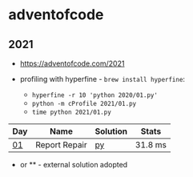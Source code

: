 # adventofcode

## 2021

* https://adventofcode.com/2021

* profiling with hyperfine - `brew install hyperfine`:
  * ```hyperfine -r 10 'python 2020/01.py'```
  * ```python -m cProfile 2021/01.py```
  * ```time python 2021/01.py```

|Day|Name|Solution|Stats|
|---|---|---|---|
|[01](https://adventofcode.com/2021/day/1)|Report Repair|[py](2021/01.py)|31.8 ms|

* or ** - external solution adopted
